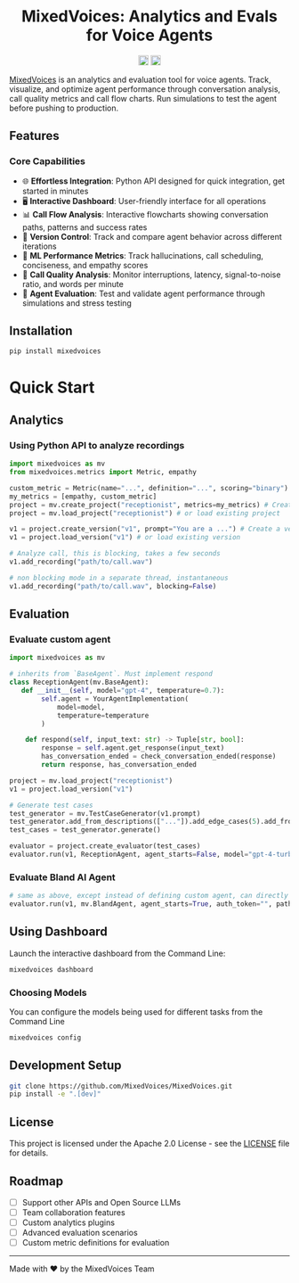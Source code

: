 <h1 align="center">MixedVoices: Analytics and Evals for Voice Agents</h1>
<p align="center">
<a href="https://pypi.org/project/mixedvoices/"><img src="https://badge.fury.io/py/mixedvoices.svg" alt="PyPI version" height="18"></a>
<a href="https://mixedvoices.gitbook.io/docs"><img src="https://img.shields.io/badge/docs-GitBook-blue" alt="Documentation" height="18"></a>
</p>

[MixedVoices](https://www.mixedvoices.xyz) is an analytics and evaluation tool for voice agents. Track, visualize, and optimize agent performance through conversation analysis, call quality metrics and call flow charts. Run simulations to test the agent before pushing to production.

## Features

### Core Capabilities
- 🌐 **Effortless Integration**: Python API designed for quick integration, get started in minutes
- 🖥️ **Interactive Dashboard**: User-friendly interface for all operations
- 📊 **Call Flow Analysis**: Interactive flowcharts showing conversation paths, patterns and success rates
- 🔄 **Version Control**: Track and compare agent behavior across different iterations
- 🎯 **ML Performance Metrics**: Track hallucinations, call scheduling, conciseness, and empathy scores
- 📱 **Call Quality Analysis**: Monitor interruptions, latency, signal-to-noise ratio, and words per minute
- 🧪 **Agent Evaluation**: Test and validate agent performance through simulations and stress testing

## Installation

```bash
pip install mixedvoices
```

# Quick Start

## Analytics
### Using Python API to analyze recordings
```python
import mixedvoices as mv
from mixedvoices.metrics import Metric, empathy

custom_metric = Metric(name="...", definition="...", scoring="binary")
my_metrics = [empathy, custom_metric]
project = mv.create_project("receptionist", metrics=my_metrics) # Create a new project
project = mv.load_project("receptionist") # or load existing project

v1 = project.create_version("v1", prompt="You are a ...") # Create a version
v1 = project.load_version("v1") # or load existing version

# Analyze call, this is blocking, takes a few seconds
v1.add_recording("path/to/call.wav") 

# non blocking mode in a separate thread, instantaneous
v1.add_recording("path/to/call.wav", blocking=False) 

```

## Evaluation
### Evaluate custom agent
```python
import mixedvoices as mv

# inherits from `BaseAgent`. Must implement respond
class ReceptionAgent(mv.BaseAgent):
   def __init__(self, model="gpt-4", temperature=0.7):
        self.agent = YourAgentImplementation(
            model=model,
            temperature=temperature
        )

    def respond(self, input_text: str) -> Tuple[str, bool]:
        response = self.agent.get_response(input_text)
        has_conversation_ended = check_conversation_ended(response)
        return response, has_conversation_ended

project = mv.load_project("receptionist")
v1 = project.load_version("v1")

# Generate test cases
test_generator = mv.TestCaseGenerator(v1.prompt)
test_generator.add_from_descriptions(["..."]).add_edge_cases(5).add_from_recordings(["call1.wav"]
test_cases = test_generator.generate()

evaluator = project.create_evaluator(test_cases)
evaluator.run(v1, ReceptionAgent, agent_starts=False, model="gpt-4-turbo", temperature=0.9)
```

### Evaluate Bland AI Agent
```python
# same as above, except instead of defining custom agent, can directly use mv.BlandAgent
evaluator.run(v1, mv.BlandAgent, agent_starts=True, auth_token="", pathway_id="", start_node_id="") 
```

## Using Dashboard
Launch the interactive dashboard from the Command Line:
```bash
mixedvoices dashboard
```

### Choosing Models
You can configure the models being used for different tasks from the Command Line
```bash
mixedvoices config
```

## Development Setup
```bash
git clone https://github.com/MixedVoices/MixedVoices.git
pip install -e ".[dev]"
```

## License

This project is licensed under the Apache 2.0 License - see the [LICENSE](LICENSE) file for details.

## Roadmap
- [ ] Support other APIs and Open Source LLMs
- [ ] Team collaboration features
- [ ] Custom analytics plugins
- [ ] Advanced evaluation scenarios
- [ ] Custom metric definitions for evaluation

---
Made with ❤️ by the MixedVoices Team
